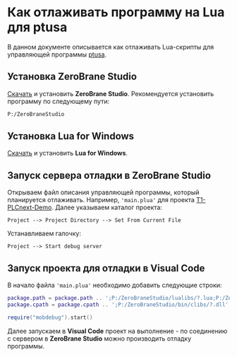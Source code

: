 # Как отлаживать программу на Lua для ptusa

В данном документе описывается как отлаживать Lua-скрипты для управляющей программы [ptusa](https://github.com/savushkin-r-d/ptusa_main).

## Установка **ZeroBrane Studio**

[Скачать](https://studio.zerobrane.com/download?not-this-time) и установить **ZeroBrane Studio**. Рекомендуется установить программу по следующему пути:

```sh
P:/ZeroBraneStudio
```

## Установка **Lua for Windows**

[Скачать](https://github.com/rjpcomputing/luaforwindows) и установить **Lua for Windows**.

## Запуск сервера отладки в **ZeroBrane Studio**

Открываем файл описания управляющей программы, который планируется отлаживать. Например, ```'main.plua'``` для проекта [T1-PLCnext-Demo](https://github.com/savushkin-r-d/T1-PLCnext-Demo). Далее указываем каталог проекта:

```Project --> Project Directory --> Set From Current File```

Устанавливаем галочку:

```Project --> Start debug server```

## Запуск проекта для отладки в **Visual Code**

В начало файла ```'main.plua'``` необходимо добавить следующие строки:

```Lua
package.path = package.path .. ';P:/ZeroBraneStudio/lualibs/?.lua;P:/ZeroBraneStudio/lualibs/mobdebug/?.lua'
package.cpath = package.cpath .. ';P:/ZeroBraneStudio/bin/clibs/?.dll'

require("mobdebug").start()
```

Далее запускаем в **Visual Code** проект на выполнение - по соединению с сервером в **ZeroBrane Studio** можно производить отладку программы.

